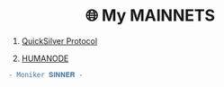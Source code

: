 <h1 align="center">🌐 My MAINNETS </h1>

1. [QuickSilver Protocol](https://quicksilver.explorers.guru/validator/quickvaloper1n7sp2mzqzhf40qq5xpk9vzhtmf3hm4laqdm3lu)


2. [HUMANODE](https://telemetry.humanode.io/#list/0xc56fa32442b2dad76f214b3ae07998e4ca09736e4813724bfb0717caae2c8bee)
```diff
- Moniker 𝐒𝐈𝐍𝐍𝐄𝐑 -
```
